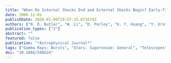 ```yaml
---
title: "When Do Internal Shocks End and External Shocks Begin? Early-Time Broadband Modeling of GRB 051111"
date: 2006-12-01
publishDate: 2020-01-09T19:57:15.671674Z
authors: ["N. R. Butler", "W. Li", "D. Perley", "K. Y. Huang", "Y. Urata", "J. X. Prochaska", "J. S. Bloom", "A. V. Filippenko", "R. J. Foley", "D. Kocevski", "H. -W. Chen", "Y. Qiu", "P. H. Kuo", "F. Y. Huang", "W. H. Ip", "T. Tamagawa", "K. Onda", "M. Tashiro", "K. Makishima", "S. Nishihara", "Y. Sarugaku"]
publication_types: ["2"]
abstract: ""
featured: false
publication: "*Astrophysical Journal*"
tags: ["Gamma Rays: Bursts", "Stars: Supernovae: General", "Telescopes", "X-Rays: General", "Astrophysics"]
doi: "10.1086/508624"
---
```


